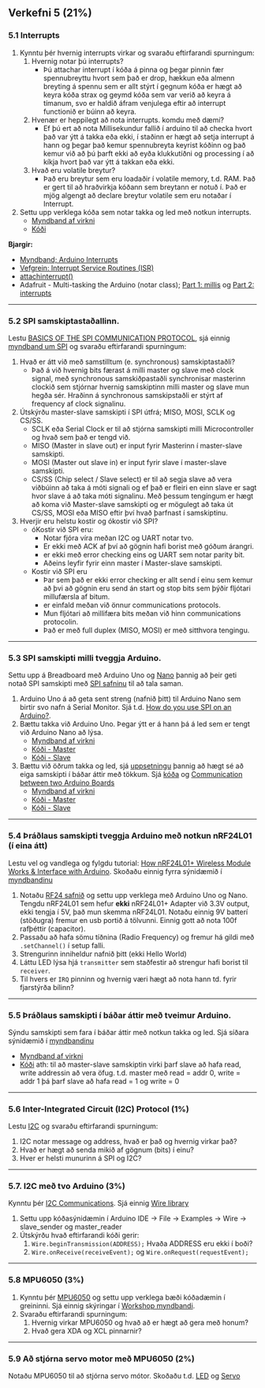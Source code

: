 ## Verkefni 5 (21%)

### 5.1 Interrupts 
1. Kynntu þér hvernig interrupts virkar og svaraðu eftirfarandi spurningum:
   1. Hvernig notar þú interrupts?
      - Þú attachar interrupt í kóða á pinna og þegar pinnin fær spennubreyttu hvort sem það er drop, hækkun eða almenn breyting á spennu sem er allt stýrt í gegnum                     kóða er hægt að keyra kóða strax og geymd kóða sem var verið að keyra á tímanum, svo er haldið áfram venjulega eftir að interrupt functionið er búinn að keyra.
   1. Hvenær er heppilegt að nota interrupts. komdu með dæmi?
      - Ef þú ert að nota Millisekundur fallið í arduino til að checka hvort það var ýtt á takka eða ekki, í staðinn er hægt að setja interrupt á hann og þegar það kemur                 spennubreyta keyrist kóðinn og það kemur við að þú þarft ekki að eyða klukkutíðni og processing í að kíkja hvort það var ýtt á takkan eða ekki.
   1. Hvað eru volatile breytur?
      - Það eru breytur sem eru loadaðir í volatile memory, t.d. RAM. Það er gert til að hraðvirkja kóðann sem breytann er notuð í. Það er mjög algengt að declare breytur               volatile sem eru notaðar í Interrupt. 
1. Settu upp verklega kóða sem notar takka og led með notkun interrupts.
   - [Myndband af virkni](https://youtu.be/JBGjoEG0Slo)
   - [Kóði](https://github.com/sveinnoli/vesm2h21/blob/main/verkefni5/5.1_interrupts/interrupt/interrupt.ino)

**Bjargir:**
- [Myndband; Arduino Interrupts](https://www.youtube.com/watch?v=QtyOiTw0oQc) 
- [Vefgrein: Interrupt Service Routines (ISR)](http://gammon.com.au/interrupts)
- [attachinterrupt()](https://www.arduino.cc/reference/en/language/functions/external-interrupts/attachinterrupt/)
- Adafruit - Multi-tasking the Arduino (notar class); [Part 1: millis](https://learn.adafruit.com/multi-tasking-the-arduino-part-1) og [Part 2: interrupts](https://learn.adafruit.com/multi-tasking-the-arduino-part-2/overview)

---

### 5.2 SPI samskiptastaðallinn. 
Lestu [BASICS OF THE SPI COMMUNICATION PROTOCOL](https://www.circuitbasics.com/basics-of-the-spi-communication-protocol), sjá einnig [myndband um SPI](https://www.youtube.com/watch?v=ldRkXTBw9_o) og svaraðu eftirfarandi spurningum:
   
   1. Hvað er átt við með samstilltum (e. synchronous) samskiptastaðli?
      - Það á við hvernig bits færast á milli master og slave með clock signal, með synchronous samskiðpastaðli synchronisar masterinn clockið sem stjórnar hvernig samskiptinn           milli master og slave mun hegða sér. Hraðinn á synchronous samskipstaðli er stýrt af frequency af clock signalinu.
   3. Útskýrðu master-slave samskipti í SPI útfrá; MISO, MOSI, SCLK og CS/SS.
      - SCLK eða Serial Clock er til að stjórna samskipti milli Microcontroller og hvað sem það er tengd við.
      - MISO (Master in slave out) er input fyrir Masterinn í master-slave samskipti.
      - MOSI (Master out slave in) er input fyrir slave í master-slave samskipti.
      - CS/SS (Chip select / Slave select) er til að segja slave að vera viðbúinn að taka á móti signali og ef það er fleiri en einn slave er sagt hvor slave á að taka móti             signalinu.
      Með þessum tengíngum er hægt að koma við Master-slave samskipti og er mögulegt að taka út CS/SS, MOSI eða MISO eftir því hvað þarfnast í samskiptinu.
   4. Hverjir eru helstu kostir og ókostir við SPI?
      - óKostir við SPI eru:
         - Notar fjóra víra meðan I2C og UART notar tvo.
         - Er ekki með ACK af því að gögnin hafi borist með góðum árangri.
         - er ekki með error checking eins og UART sem notar parity bit.
         - Aðeins leyfir fyrir einn master í Master-slave samskipti.
      - Kostir við SPI eru 
          - Þar sem það er ekki error checking er allt send í einu sem kemur að þvi að gögnin eru send án start og stop bits sem þýðir fljótari millufærsla af bitum.
          - er einfald meðan við önnur communications protocols.
          - Mun fljótari að millifæra bits meðan við hinn communications protocolin.
          - Það er með full duplex (MISO, MOSI) er með sitthvora tengingu.

---

### 5.3 SPI samskipti milli tveggja Arduino. 
Settu upp á Breadboard með Arduino Uno og [Nano](https://www.arduino.cc/en/pmwiki.php?n=Main/ArduinoBoardNano) þannig að þeir geti notað SPI samskipti með [SPI safninu](https://www.arduino.cc/en/reference/SPI) til að tala saman.
1. Arduino Uno á að geta sent streng (nafnið þitt) til Arduino Nano sem birtir svo nafn á Serial Monitor. Sjá t.d. [How do you use SPI on an Arduino?](https://arduino.stackexchange.com/questions/16348/how-do-you-use-spi-on-an-arduino).
1. Bættu takka við Arduino Uno. Þegar ýtt er á hann þá á led sem er tengt við Arduino Nano að lýsa. 
   - [Myndband af virkni](https://youtu.be/d85kyIewoYc)
   - [Kóði - Master](https://github.com/sveinnoli/vesm2h21/blob/main/verkefni5/5.3_SPI_Communications_Arduino/5.3_2-3_ardu_comm_btn_lights/Master_SPI/Master_SPI.ino)
   - [Kóði - Slave](https://github.com/sveinnoli/vesm2h21/blob/main/verkefni5/5.3_SPI_Communications_Arduino/5.3_2-3_ardu_comm_btn_lights/Slave_SPI/Slave_SPI.ino)
1. Bættu við öðrum takka og led, sjá [uppsetningu](https://raw.githubusercontent.com/VESM3/V21/master/Myndir/SPI.png)  þannig að hægt sé að eiga samskipti í báðar áttir með tökkum. Sjá [kóða](https://gist.github.com/gestskoli/d2069beb5c4d0cf7c9351d75dfc3e2b0) og [Communication between two Arduino Boards](https://circuitdigest.com/microcontroller-projects/arduino-spi-communication-tutorial) 
   - [Myndband af virkni](https://youtu.be/w2A9PUIwKpY)
   - [Kóði - Master](https://github.com/sveinnoli/vesm2h21/blob/main/verkefni5/5.3_SPI_Communications_Arduino/5.3_2-3_ardu_comm_btn_lights/Master_SPI/Master_SPI.ino)
   - [Kóði - Slave](https://github.com/sveinnoli/vesm2h21/blob/main/verkefni5/5.3_SPI_Communications_Arduino/5.3_2-3_ardu_comm_btn_lights/Slave_SPI/Slave_SPI.ino)
<!-- 1. Bættu takka við Arduino Uno. Þegar ýtt er á hann þá á led sem er tengt við Arduino Nano að lýsa. -->

---

### 5.4 Þráðlaus samskipti tveggja Arduino með notkun nRF24L01 (í eina átt) 
Lestu vel og vandlega og fylgdu tutorial: [How nRF24L01+ Wireless Module Works & Interface with Arduino](https://lastminuteengineers.com/nrf24l01-arduino-wireless-communication/). Skoðaðu einnig fyrra sýnidæmið í [myndbandinu](https://howtomechatronics.com/tutorials/arduino/arduino-wireless-communication-nrf24l01-tutorial/)

1. Notaðu [RF24 safnið](https://github.com/nRF24/RF24) og settu upp verklega með Arduino Uno og Nano. Tengdu nRF24L01 sem hefur **ekki** nRF24L01+ Adapter við 3.3V output, ekki tengja í 5V, það mun skemma nRF24L01. Notaðu einnig 9V batterí (stöðugra) fremur en usb portið á tölvunni. Einnig gott að nota 100f rafþéttir (capacitor).
1. Passaðu að hafa sömu tíðnina (Radio Frequency) og fremur há gildi með `.setChannel()` í setup falli.
1. Strengurinn inniheldur nafnið þitt (ekki Hello World)
1. Láttu LED lýsa hjá `transmitter` sem staðfestir að strengur hafi borist til `receiver`. 
1. Til hvers er `IRQ` pinninn og hvernig væri hægt að nota hann td. fyrir fjarstýrða bílinn?

---

### 5.5 Þráðlaus samskipti í báðar áttir með tveimur Arduino. 
Sýndu samskipti sem fara í báðar áttir með notkun takka og led. Sjá síðara sýnidæmið í [myndbandinu](https://howtomechatronics.com/tutorials/arduino/arduino-wireless-communication-nrf24l01-tutorial/)
   - [Myndband af virkni](https://youtu.be/8b_cnncqXsI)
   - [Kóði](https://github.com/sveinnoli/vesm2h21/blob/main/verkefni5/5.5_Wireless_nRF24L01_twoway/5.5_wirless_comm_twoway/5.5_wirless_comm_twoway.ino)
   ath: til að master-slave samskiptin virki þarf slave að hafa read, write addressin að vera öfug. t.d. master með read = addr 0, write = addr 1 þá þarf slave að hafa 
   read = 1 og write = 0
---

### 5.6 Inter-Integrated Circuit (I2C) Protocol (1%)
Lestu [I2C](https://www.circuitbasics.com/basics-of-the-i2c-communication-protocol/) og svaraðu eftirfarandi spurningum:

   1. I2C notar message og address, hvað er það og hvernig virkar það?
   1. Hvað er hægt að senda mikið af gögnum (bits) í einu?
   1. Hver er helsti munurinn á SPI og I2C? 

---

### 5.7. I2C með tvo Arduino (3%)
Kynntu þér [I2C Communications](https://dronebotworkshop.com/i2c-arduino-arduino/). Sjá einnig [Wire library](https://www.arduino.cc/en/reference/wire)

1. Settu upp kóðasýnidæmin í Arduino IDE -> File -> Examples -> Wire -> slave_sender og master_reader
1. Útskýrðu hvað eftirfarandi kóði gerir:
   1. `Wire.beginTransmission(ADDRESS);` Hvaða ADDRESS eru ekki í boði?
   1. `Wire.onReceive(receiveEvent);` og `Wire.onRequest(requestEvent);` 

<!--
1. Settu upp síðari tilraunina **Arduino Remote Using I2C** (með breytiviðnámi og led) sem kemur fyrir í [I2C Communications](https://dronebotworkshop.com/i2c-arduino-arduino/) verklega. 
-->
---

### 5.8 MPU6050 (3%) 
1. Kynntu þér [MPU6050](https://lastminuteengineers.com/mpu6050-accel-gyro-arduino-tutorial/) og settu upp verklega bæði kóðadæmin í greininni. Sjá einnig skýringar í [Workshop myndbandi](https://dronebotworkshop.com/mpu-6050-level/).
1. Svaraðu eftirfarandi spurningum:
   1. Hvernig virkar MPU6050 og hvað að er hægt að gera með honum?
   1. Hvað gera XDA og XCL pinnarnir?
 
---

### 5.9 Að stjórna servo motor með MPU6050 (2%) 
Notaðu MPU6050 til að stjórna servo mótor. Skoðaðu t.d. [LED](https://www.youtube.com/watch?v=7ZmmFVJ8dAI) og [Servo](https://maker.pro/arduino/tutorial/how-to-control-a-servo-with-an-arduino-and-mpu6050)

<!--
- [Workshop: 3D Simulation With Processing](https://www.instructables.com/id/Arduino-MPU6050-GY521-6-Axis-Accelerometer-Gyro-3D/)
-->
